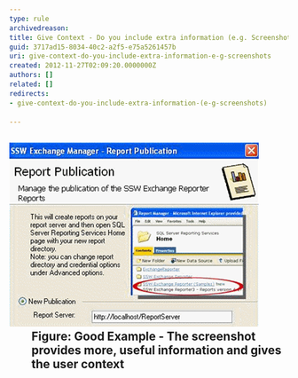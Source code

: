 ```yaml
---
type: rule
archivedreason: 
title: Give Context - Do you include extra information (e.g. Screenshots)?
guid: 3717ad15-8034-40c2-a2f5-e75a5261457b
uri: give-context-do-you-include-extra-information-e-g-screenshots
created: 2012-11-27T02:09:20.0000000Z
authors: []
related: []
redirects:
- give-context-do-you-include-extra-information-(e-g-screenshots)

---
```



<h2><dl class="goodImage"><dt><img src="../../assets/GoodMoreInfo.png" alt="" /></dt>
<dd>Figure: Good Example - The screenshot provides more, useful information and gives the user context</dd></dl></h2>
<br><excerpt class='endintro'></excerpt><br>



